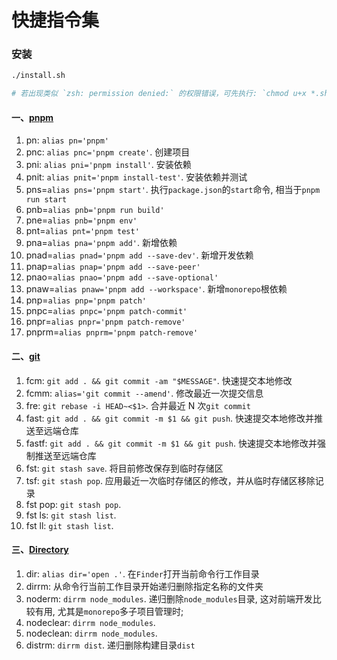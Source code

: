 # 快捷指令集

### 安装

```bash
./install.sh

# 若出现类似 `zsh: permission denied:` 的权限错误，可先执行: `chmod u+x *.sh` 命令授权后重新执行安装命令
```

#### 一、[pnpm](https://github.com/moonsky-all/fast-commands/blob/main/cmds/fast-pnpm.sh)
1. pn: `alias pn='pnpm'`
2. pnc: `alias pnc='pnpm create'`. 创建项目
3. pni: `alias pni='pnpm install'`. 安装依赖
4. pnit: `alias pnit='pnpm install-test'`. 安装依赖并测试
5. pns=`alias pns='pnpm start'`. 执行`package.json`的`start`命令, 相当于`pnpm run start`
6. pnb=`alias pnb='pnpm run build'`
7. pne=`alias pnb='pnpm env'`
8. pnt=`alias pnt='pnpm test'`
9. pna=`alias pna='pnpm add'`. 新增依赖
10. pnad=`alias pnad='pnpm add --save-dev'`. 新增开发依赖
11. pnap=`alias pnap='pnpm add --save-peer'`
12. pnao=`alias pnao='pnpm add --save-optional'`
13. pnaw=`alias pnaw='pnpm add --workspace'`. 新增`monorepo`根依赖
14. pnp=`alias pnp='pnpm patch'`
15. pnpc=`alias pnpc='pnpm patch-commit'`
16. pnpr=`alias pnpr='pnpm patch-remove'`
17. pnprm=`alias pnprm='pnpm patch-remove'`

#### 二、[git](https://github.com/moonsky-all/fast-commands/blob/main/cmds/fast-git.sh)
1. fcm: `git add . && git commit -am "$MESSAGE"`. 快速提交本地修改
2. fcmm: `alias='git commit --amend'`. 修改最近一次提交信息
3. fre: `git rebase -i HEAD~<$1>`. 合并最近 N 次`git commit`
4. fast: `git add . && git commit -m $1 && git push`. 快速提交本地修改并推送至远端仓库
5. fastf: `git add . && git commit -m $1 && git push`. 快速提交本地修改并强制推送至远端仓库
6. fst: `git stash save`. 将目前修改保存到临时存储区
7. tsf: `git stash pop`. 应用最近一次临时存储区的修改，并从临时存储区移除记录
8. fst pop: `git stash pop`.
9. fst ls: `git stash list`.
10. fst ll: `git stash list`.

#### 三、[Directory](https://github.com/moonsky-all/fast-commands/blob/main/cmds/fast-directory.sh)
1. dir: `alias dir='open .'`. 在`Finder`打开当前命令行工作目录
2. dirrm: 从命令行当前工作目录开始递归删除指定名称的文件夹
3. noderm: `dirrm node_modules`. 递归删除`node_modules`目录, 这对前端开发比较有用, 尤其是`monorepo`多子项目管理时;
4. nodeclear: `dirrm node_modules`.
5. nodeclean: `dirrm node_modules`.
6. distrm: `dirrm dist`. 递归删除构建目录`dist`
